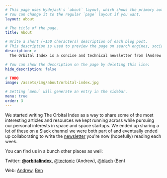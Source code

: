 ```yaml
---
# This page uses Hydejack's `about` layout, which shows the primary author's picture and about text at the top.
# You can change it to the regular `page` layout if you want.
layout: about

# The title of the page.
title: About

# Write a short (~150 characters) description of each blog post.
# This description is used to preview the page on search engines, social media, etc.
description: >
  The Orbital Index is a concise and technical newsletter from [Andrew Cantino](https://twitter.com/tectonic) and [Ben Lachman](https://twitter.com/blach) highlighting developments in space science and exploration, NewSpace startups, and (mostly) related content. It will arrive in your inbox weekly.

# You can show the description on the page by deleting this line:
hide_description: false

# TODO
image: /assets/img/about/orbital-index.jpg

# Setting `menu` will generate an entry in the sidebar.
menu: true
order: 3
---
```


We started writing The Orbital Index as a way to share some of the most interesting articles and resources we kept running across while pursuing our personal interests in space and space startups. We ended up sharing a lot of these on a Slack channel we were both part of and eventually ended up collaborating to write the [newsletter](/archive/) you're now (hopefully) reading each week.

You can find us in a bunch other places as well:

Twitter: [**@orbitalindex**](http://twitter.com/orbitalindex), [@tectonic](http://twitter.com/tectonic) (Andrew), [@blach](http://twitter.com/blach) (Ben)

Web: [Andrew](http://andrewcantino.com), [Ben](http://nicemohawk.com)
